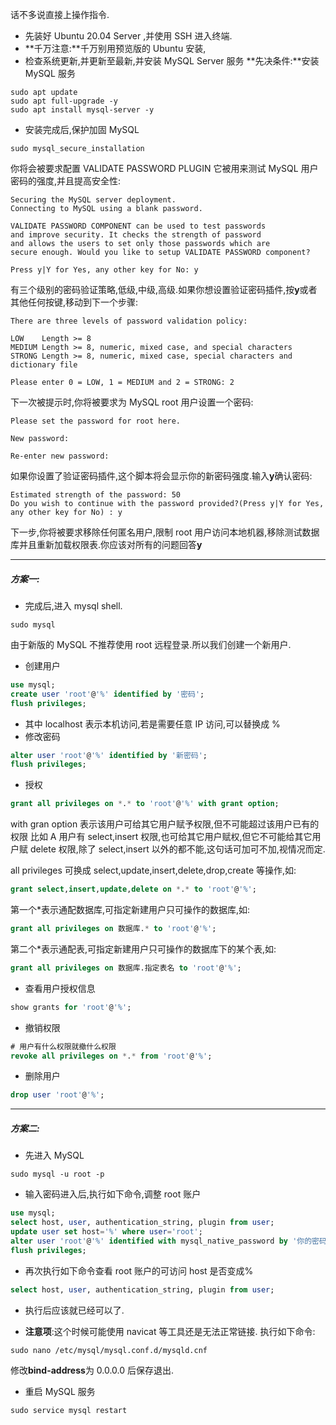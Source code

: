话不多说直接上操作指令.

- 先装好 Ubuntu 20.04 Server ,并使用 SSH 进入终端.
- **千万注意:**千万别用预览版的 Ubuntu 安装,
- 检查系统更新,并更新至最新,并安装 MySQL Server 服务
  **先决条件:**安装 MySQL 服务

```shell
sudo apt update
sudo apt full-upgrade -y
sudo apt install mysql-server -y
```

- 安装完成后,保护加固 MySQL

```shell
sudo mysql_secure_installation
```

你将会被要求配置 VALIDATE PASSWORD PLUGIN 它被用来测试 MySQL 用户密码的强度,并且提高安全性:

```
Securing the MySQL server deployment.
Connecting to MySQL using a blank password.

VALIDATE PASSWORD COMPONENT can be used to test passwords
and improve security. It checks the strength of password
and allows the users to set only those passwords which are
secure enough. Would you like to setup VALIDATE PASSWORD component?

Press y|Y for Yes, any other key for No: y
```

有三个级别的密码验证策略,低级,中级,高级.如果你想设置验证密码插件,按**y**或者其他任何按键,移动到下一个步骤:

```
There are three levels of password validation policy:

LOW    Length >= 8
MEDIUM Length >= 8, numeric, mixed case, and special characters
STRONG Length >= 8, numeric, mixed case, special characters and dictionary file

Please enter 0 = LOW, 1 = MEDIUM and 2 = STRONG: 2
```

下一次被提示时,你将被要求为 MySQL root 用户设置一个密码:

```
Please set the password for root here.

New password:

Re-enter new password:
```

如果你设置了验证密码插件,这个脚本将会显示你的新密码强度.输入**y**确认密码:

```
Estimated strength of the password: 50
Do you wish to continue with the password provided?(Press y|Y for Yes, any other key for No) : y
```

下一步,你将被要求移除任何匿名用户,限制 root 用户访问本地机器,移除测试数据库并且重新加载权限表.你应该对所有的问题回答**y**

---

##### 方案一:

- 完成后,进入 mysql shell.

```shell
sudo mysql
```

由于新版的 MySQL 不推荐使用 root 远程登录.所以我们创建一个新用户.

- 创建用户

```sql
use mysql;
create user 'root'@'%' identified by '密码';
flush privileges;
```

- 其中 localhost 表示本机访问,若是需要任意 IP 访问,可以替换成 %
- 修改密码

```sql
alter user 'root'@'%' identified by '新密码';
flush privileges;
```

- 授权

```sql
grant all privileges on *.* to 'root'@'%' with grant option;
```

with gran option 表示该用户可给其它用户赋予权限,但不可能超过该用户已有的权限
比如 A 用户有 select,insert 权限,也可给其它用户赋权,但它不可能给其它用户赋 delete 权限,除了 select,insert 以外的都不能,这句话可加可不加,视情况而定.

all privileges 可换成 select,update,insert,delete,drop,create 等操作,如:

```sql
grant select,insert,update,delete on *.* to 'root'@'%';
```

第一个\*表示通配数据库,可指定新建用户只可操作的数据库,如:

```sql
grant all privileges on 数据库.* to 'root'@'%';
```

第二个\*表示通配表,可指定新建用户只可操作的数据库下的某个表,如:

```sql
grant all privileges on 数据库.指定表名 to 'root'@'%';
```

- 查看用户授权信息

```sql
show grants for 'root'@'%';
```

- 撤销权限

```sql
# 用户有什么权限就撤什么权限
revoke all privileges on *.* from 'root'@'%';
```

- 删除用户

```sql
drop user 'root'@'%';
```

---

##### 方案二:

- 先进入 MySQL

```shell
sudo mysql -u root -p
```

- 输入密码进入后,执行如下命令,调整 root 账户

```sql
use mysql;
select host, user, authentication_string, plugin from user;
update user set host='%' where user='root';
alter user 'root'@'%' identified with mysql_native_password by '你的密码';
flush privileges;
```

- 再次执行如下命令查看 root 账户的可访问 host 是否变成%

```sql
select host, user, authentication_string, plugin from user;
```

- 执行后应该就已经可以了.

- **注意项**:这个时候可能使用 navicat 等工具还是无法正常链接.
  执行如下命令:

```shell
sudo nano /etc/mysql/mysql.conf.d/mysqld.cnf
```

修改**bind-address**为 0.0.0.0 后保存退出.

- 重启 MySQL 服务

```shell
sudo service mysql restart
```
